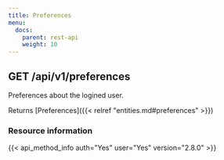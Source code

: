 ```yaml
---
title: Preferences
menu:
  docs:
    parent: rest-api
    weight: 10
---
```


## GET /api/v1/preferences

Preferences about the logined user.

Returns [Preferences]({{< relref "entities.md#preferences" >}})

### Resource information

{{< api_method_info auth="Yes" user="Yes" version="2.8.0" >}}
